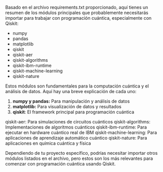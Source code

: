 <p>Basado en el archivo requirements.txt proporcionado, aquí tienes un resumen de los módulos principales que probablemente necesitarás importar para trabajar con programación cuántica, especialmente con Qiskit:</p>


<ul>
  <li> numpy </li>
  <li> pandas </li>
  <li> matplotlib</li>
  <li> qiskit </li>
  <li> qiskit-aer</li>
  <li> qiskit-algorithms</li>
  <li> qiskit-ibm-runtime </li>
  <li>qiskit-machine-learning</li>
  <li> qiskit-nature</li>
</ul>

<p>
  Estos módulos son fundamentales para la computación cuántica y el análisis de datos. Aquí hay una breve explicación de cada uno:
</p>

<ol>
  <li>
    <b> numpy y pandas:</b>  Para manipulación y análisis de datos
  </li>
  <li>
     <b> matplotlib:</b> Para visualización de datos y resultados
  </li>
  <li>
    <b>qiskit</b>: El framework principal para programación cuántica
  </l>

  
</ol>



qiskit-aer: Para simulaciones de circuitos cuánticos
qiskit-algorithms: Implementaciones de algoritmos cuánticos
qiskit-ibm-runtime: Para ejecutar en hardware cuántico real de IBM
qiskit-machine-learning: Para aplicaciones de aprendizaje automático cuántico
qiskit-nature: Para aplicaciones en química cuántica y física
<p>
Dependiendo de tu proyecto específico, podrías necesitar importar otros módulos listados en el archivo, pero estos son los más relevantes para comenzar con programación cuántica usando Qiskit.  
</p>

